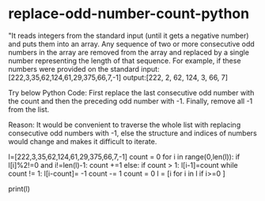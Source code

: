 # replace-odd-number-count-python
"It reads integers from the standard input (until it gets a negative number) and puts them into an array.
Any sequence of two or more consecutive odd numbers in the array are removed from the array and replaced by a single number representing the length of that sequence.
For example, if these numbers were provided on the standard input:[222,3,35,62,124,61,29,375,66,7,-1]
output:[222, 2, 62, 124, 3, 66, 7]

Try below Python Code: First replace the last consecutive odd number with the count and then the preceding odd number with -1. Finally, remove all -1 from the list.

Reason: It would be convenient to traverse the whole list with replacing consecutive odd numbers with -1, else the structure and indices of numbers would change and makes it difficult to iterate.

l=[222,3,35,62,124,61,29,375,66,7,-1]
count = 0
for i in range(0,len(l)):
    if l[i]%2!=0 and i!=len(l)-1:
        count +=1
    else:
        if count > 1:
            l[i-1]=count
            while count != 1:
                l[i-count]= -1
                count -= 1
        count = 0
l = [i for i in l if i>=0 ]

print(l)
